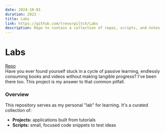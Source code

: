 ```yaml
---
date: 2024-10-01
duration: 2023 - 
title: Labs
link: https://github.com/trevorpiltch/Labs
description: Repo to contain a collection of repos, scripts, and notes I use for learning and gaining hands-on experience.
---
```

# Labs
[Repo](https://github.com/trevorpiltch/Labs) \
Have you ever found yourself stuck in a cycle of passive learning, endlessly consuming books and videos without making tangible progress? I've been there too. This project is my answer to that common pitfall.

### Overview
This repository serves as my personal "lab" for learning. It's a curated collection of:
- **Projects:** applications built from tutorials 
- **Scripts:** small, focused code snippets to test ideas

